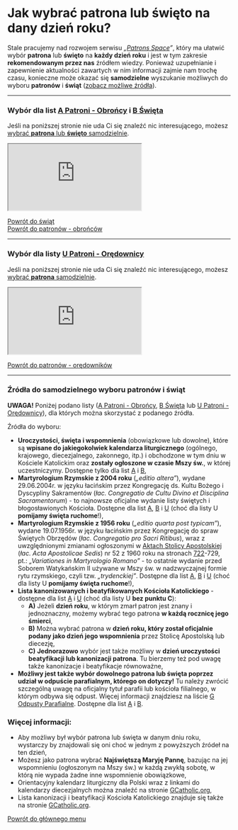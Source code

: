 # Jak wybrać patrona lub święto na dany dzień roku?

Stale pracujemy nad rozwojem serwisu _„[Patrons Space](https://pl.patrons.space)”_, który ma ułatwić wybór **patrona** lub **święto** na **każdy dzień roku** i jest w tym zakresie **rekomendowanym przez nas** źródłem wiedzy. Ponieważ uzupełnianie i zapewnienie aktualności zawartych w nim informacji zajmie nam trochę czasu, konieczne może okazać się **samodzielne** wyszukanie możliwych do wyboru **patronów** i **świąt** ([zobacz możliwe źródła](jak_wybrac_patrona_lub_swieto_na_dany_dzien_roku.md#zrodla-wyboru-patronow-lub-swiat)).

---
<div id="swieta-na-dzis"></div>
<div id="patroni-obroncy-na-dzis"></div>

### Wybór dla list [<span class="status status-list"><span class="status status-blue">A</span> Patroni - Obrońcy</span>](patroni_obroncy.md) i [<span class="status status-list"><span class="status status-white">B</span> Święta</span>](swieta.md)
Jeśli na poniższej stronie nie uda Ci się znaleźć nic interesującego, możesz [wybrać **patrona** lub **święto** samodzielnie](jak_wybrac_patrona_lub_swieto_na_dany_dzien_roku.md#zrodla-wyboru-patronow-lub-swiat).
<iframe id="my-patrons-for-today" src="https://pl.patrons.space/dates/my-patrons?content-only=1"></iframe>
<br />

[Powrót do świąt](swieta.md)  
[Powrót do patronów - obrońców](patroni_obroncy.md)

---
<div id="patroni-oredownicy-na-dzis"></div>

### Wybór dla listy [<span class="status status-list"><span class="status status-red">U</span> Patroni - Orędownicy</span>](patroni_oredownicy.md)
Jeśli na poniższej stronie nie uda Ci się znaleźć nic interesującego, możesz [wybrać **patrona** samodzielnie](jak_wybrac_patrona_lub_swieto_na_dany_dzien_roku.md#zrodla-wyboru-patronow-lub-swiat).
<iframe id="my-patrons-simplified-list-for-today" src="https://pl.patrons.space/dates/my-patrons-simplified-list?content-only=1"></iframe>
<br />

[Powrót do patronów - orędowników](patroni_oredownicy.md)

---
<div id="zrodla-wyboru-patronow-lub-swiat"></div>

### Źródła do samodzielnego wyboru patronów i świąt
**UWAGA!** Poniżej podano listy ([<span class="status status-list"><span class="status status-blue">A</span> Patroni - Obrońcy</span>](patroni_obroncy.md), [<span class="status status-list"><span class="status status-white">B</span> Święta</span>](swieta.md) lub [<span class="status status-list"><span class="status status-red">U</span> Patroni - Orędownicy</span>](patroni_oredownicy.md)), dla których można skorzystać z podanego źródła.

Źródła do wyboru:
- **Uroczystości, święta i wspomnienia** (obowiązkowe lub dowolne), które są **wpisane do jakiegokolwiek kalendarza liturgicznego** (ogólnego, krajowego, diecezjalnego, zakonnego, itp.) i obchodzone w tym dniu w Kościele Katolickim oraz **zostały ogłoszone w czasie Mszy św.**, w której uczestniczymy. Dostępne tylko dla list [<span class="status status-blue">A</span>](patroni_obroncy.md) i [<span class="status status-white">B</span>](swieta.md),
- **Martyrologium Rzymskie z 2004 roku** (_„editio altera”_), wydane 29.06.2004r. w języku łacińskim przez Kongregację ds. Kultu Bożego i Dyscypliny Sakramentów (_łac. Congregatio de Cultu Divino et Disciplina Sacramentorum_) - to najnowsze oficjalne wydanie listy świętych i błogosławionych Kościoła. Dostępne dla list [<span class="status status-blue">A</span>](patroni_obroncy.md), [<span class="status status-white">B</span>](swieta.md) i [<span class="status status-red">U</span>](patroni_oredownicy.md) (choć dla listy U  **pomijamy święta ruchome**!),
- **Martyrologium Rzymskie z 1956 roku** (_„editio quarta post typicam”_), wydane 19.07.1956r. w języku łacińskim przez Kongregację do spraw Świętych Obrzędów (_łac. Congregatio pro Sacri Ritibus_), wraz z uwzględnionymi zmianami ogłoszonymi w [Aktach Stolicy Apostolskiej](http://www.vatican.va/archive/aas/index_sp.htm) (_łac. Acta Apostolicae Sedis_) nr 52 z 1960 roku na stronach [722](http://www.vatican.va/archive/aas/documents/AAS-52-1960-ocr.pdf#page=722)-729, pt.: _„Variationes in Martyrologio Romano”_ - to ostatnie wydanie przed Soborem Watykańskim II używane w Mszy św. w nadzwyczajnej formie rytu rzymskiego, czyli tzw. _„trydenckiej”_. Dostępne dla list [<span class="status status-blue">A</span>](patroni_obroncy.md), [<span class="status status-white">B</span>](swieta.md) i [<span class="status status-red">U</span>](patroni_oredownicy.md) (choć dla listy U  **pomijamy święta ruchome**!),
- **Lista kanonizowanych i beatyfikowanych Kościoła Katolickiego** - dostępne dla list [<span class="status status-blue">A</span>](patroni_obroncy.md) i [<span class="status status-red">U</span>](patroni_oredownicy.md) (choć dla listy U **bez punktu C**):
  - **A)** Jeżeli **dzień roku**, w którym zmarł patron jest znany i jednoznaczny, możemy wybrać tego patrona **w każdą rocznicę jego śmierci**,
  - **B)** Można wybrać patrona w **dzień roku, który został oficjalnie podany jako dzień jego wspomnienia** przez Stolicę Apostolską lub diecezję,
  - **C)** **Jednorazowo** wybór jest także możliwy w **dzień uroczystości beatyfikacji lub kanonizacji patrona**. Tu bierzemy też pod uwagę także kanonizacje i beatyfikacje równoważne,
- **Możliwy jest także wybór dowolnego patrona lub święta poprzez udział w odpuście parafialnym, którego on dotyczy!** Tu należy zwrócić szczególną uwagę na oficjalny tytuł parafii lub kościoła filialnego, w którym odbywa się odpust. Więcej informacji znajdziesz na liście [<span class="status status-list"><span class="status status-list">G</span> Odpusty Parafialne</span>](odpusty_parafialne.md). Dostępne dla list [<span class="status status-blue">A</span>](patroni_obroncy.md) i [<span class="status status-white">B</span>](swieta.md).

### Więcej informacji:
- Aby możliwy był wybór patrona lub święta w danym dniu roku, wystarczy by znajdowali się oni choć w jednym z powyższych źródeł na ten dzień,
- Możesz jako patrona wybrać **Najświętszą Maryję Pannę**, bazując na jej wspomnieniu (ogłoszonym na Mszy św.) w każdą zwykłą sobotę, w którą nie wypada żadne inne wspomnienie obowiązkowe,
- Orientacyjny kalendarz liturgiczny dla Polski wraz z linkami do kalendarzy diecezjalnych można znaleźć na stronie [GCatholic.org](http://www.gcatholic.org/calendar/2022/PL-pl.htm),
- Lista kanonizacji i beatyfikacji Kościoła Katolickiego znajduje się także na stronie [GCatholic.org](http://www.gcatholic.org/saints/index.htm).

[Powrót do głównego menu](index.md)
